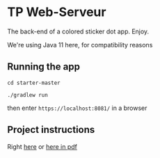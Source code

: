 # TP Web-Serveur

The back-end of a colored sticker dot app. Enjoy.

We're using Java 11 here, for compatibility reasons

## Running the app
`cd starter-master`

`./gradlew run`

then enter `https://localhost:8081/` in a browser 

## Project instructions

Right [here](https://unicorn.artheriom.fr/#/techno-ws-l2) or [here in pdf](https://github.com/draialexis/Y2_webserver/files/8473212/TP_Version_Imprimable_au_07_03_22.pdf)
